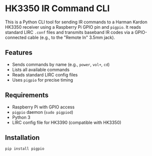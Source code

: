 # HK3350 IR Command CLI

This is a Python CLI tool for sending IR commands to a Harman Kardon HK3350 receiver using a Raspberry Pi GPIO pin and `pigpio`. It reads standard LIRC `.conf` files and transmits baseband IR codes via a GPIO-connected cable (e.g., to the "Remote In" 3.5mm jack).

## Features

- Sends commands by name (e.g., `power`, `vol+`, `cd`)
- Lists all available commands
- Reads standard LIRC config files
- Uses `pigpio` for precise timing

## Requirements

- Raspberry Pi with GPIO access
- `pigpio` daemon (`sudo pigpiod`)
- Python 3
- LIRC config file for HK3390 (compatible with HK3350)

## Installation

```bash
pip install pigpio
